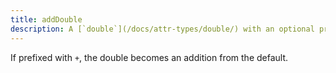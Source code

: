 ```yaml
---
title: addDouble
description: A [`double`](/docs/attr-types/double/) with an optional prefix `'+'`.
---
```

If prefixed with `+`, the double becomes an addition from the default.
